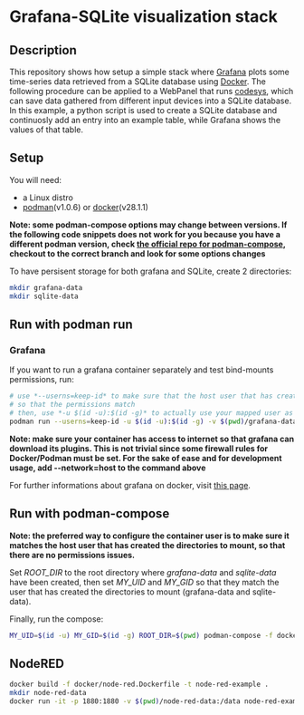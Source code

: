 # Grafana-SQLite visualization stack
## Description
This repository shows how setup a simple stack where [Grafana](https://grafana.com/) plots some time-series data
retrieved from a SQLite database using [Docker](https://www.docker.com/). The following procedure can be applied to a WebPanel that runs [codesys](https://www.codesys.com/), which can save data gathered from different input devices into a SQLite database. In this example, a python script is used to create a SQLite database and continuosly add an entry into an example table, while Grafana shows the values of that table.

## Setup
You will need:
- a Linux distro
- [podman](https://podman.io/)(v1.0.6) or [docker](https://www.docker.com/)(v28.1.1)

**Note: some podman-compose options may change between versions. If the following code snippets does not work for you because you have a different podman version, check [the official repo for podman-compose](https://github.com/containers/podman-compose), checkout to the correct branch and look for some options changes**

To have persisent storage for both grafana and SQLite, create 2 directories:
```bash
mkdir grafana-data
mkdir sqlite-data
```

## Run with podman run
### Grafana
If you want to run a grafana container separately and test bind-mounts permissions, run:
```bash
# use *--userns=keep-id* to make sure that the host user that has created the folders for bind-mount is correctly mapped to the container
# so that the permissions match
# then, use *-u $(id -u):$(id -g)* to actually use your mapped user as container user
podman run --userns=keep-id -u $(id -u):$(id -g) -v $(pwd)/grafana-data:/var/lib/grafana -p 3000:3000 -e GF_PLUGINS_PREINSTALL="frser-sqlite-datasource" grafana/grafana-enterprise:12.0.1
```
**Note: make sure your container has access to internet so that grafana can download its plugins. This is not trivial since some firewall rules for Docker/Podman must be set. For the sake of ease and for development usage, add --network=host to the command above**

For further informations about grafana on docker, visit [this page](https://grafana.com/docs/grafana/latest/setup-grafana/installation/docker/).

## Run with podman-compose

**Note: the preferred way to configure the container user is to make sure it matches the host user that has created the directories to mount, so that there are no permissions issues.**

Set *ROOT_DIR* to the root directory where *grafana-data* and *sqlite-data* have been created, then set *MY_UID* and *MY_GID* so that they match the user that has created the directories to mount (grafana-data and sqlite-data).

Finally, run the compose:
```bash
MY_UID=$(id -u) MY_GID=$(id -g) ROOT_DIR=$(pwd) podman-compose -f docker/grafana-sqlite-stack.yml up --build
```

## NodeRED
```bash
docker build -f docker/node-red.Dockerfile -t node-red-example .
mkdir node-red-data
docker run -it -p 1880:1880 -v $(pwd)/node-red-data:/data node-red-example:latest
```
